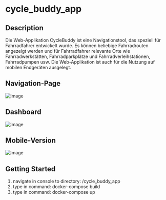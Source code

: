 # cycle_buddy_app

## Description
Die Web-Applikation CycleBuddy ist eine Navigationstool, das speziell für Fahrradfahrer entwickelt wurde. 
Es können beliebige Fahrradrouten angezeigt werden und für Fahrradfahrer relevante Orte wie Fahrradwerkstätten, Fahrradparkplätze 
und Fahrradverleihstationen, Fahrradpumpen usw. Die Web-Applikation ist auch für die Nutzung auf mobilen Endgeräten ausgelegt.

## Navigation-Page
![image](https://github.com/slinusc/cycle_buddy_app/assets/94235012/56ee4ab4-a8b8-4484-9812-96841f1866a1)

## Dashboard
![image](https://github.com/slinusc/cycle_buddy_app/assets/94235012/5b522f42-91d5-403b-953b-375cb15a87da)

## Mobile-Version

![image](https://github.com/slinusc/cycle_buddy_app/assets/94235012/9632c34e-5bbd-45f2-8a9e-0acbc31fac99)

## Getting Started
1. navigate in console to directory: /cycle_buddy_app
2. type in command: docker-compose build
3. type in command: docker-compose up
